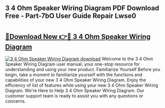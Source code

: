 ## 3 4 Ohm Speaker Wiring Diagram PDF Download Free - Part-7bO User Guide Repair Lwse0

# <h2><a href="http://dfp0yuo.blite.top/?on=3+4+Ohm+Speaker+Wiring+Diagram">🔗Download New 👉🔴 3 4 Ohm Speaker Wiring Diagram</a></h2>

[![3 4 Ohm Speaker Wiring Diagram download](https://i.imgur.com/lujVjoI.png)](http://dfp0yuo.blite.top/?on=3+4+Ohm+Speaker+Wiring+Diagram)
Welcome to the 3 4 Ohm Speaker Wiring Diagram user manual, your one-stop resource for understanding and using your new product. Familiarize Yourself Before you begin, take a moment to familiarize yourself with the functions and capabilities of your new 3 4 Ohm Speaker Wiring Diagram. Enjoy the efficiency of list of features while using your new 3 4 Ohm Speaker Wiring Diagram. We're Here to Help 3 4 Ohm Speaker Wiring Diagram. Our customer support team is ready to assist you with any questions or concerns.
